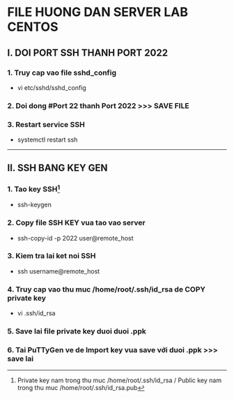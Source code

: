 # FILE HUONG DAN SERVER LAB CENTOS

## I. DOI PORT SSH THANH PORT 2022

### 1. Truy cap vao file sshd_config

* vi etc/sshd/sshd_config

### 2. Doi dong #Port 22 thanh Port 2022 >>> SAVE FILE

### 3. Restart service SSH 

* systemctl restart ssh

***

## II. SSH BANG KEY GEN

### 1. Tao key SSH[^1]

* ssh-keygen
[^1]:
	Private key nam trong thu muc /home/root/.ssh/id_rsa / Public key nam trong thu muc /home/root/.ssh/id_rsa.pub

### 2. Copy file SSH KEY vua tao vao server

* ssh-copy-id -p 2022 user@remote_host

### 3. Kiem tra lai ket noi SSH

* ssh username@remote_host

### 4. Truy cap vao thu muc /home/root/.ssh/id_rsa de COPY private key

* vi .ssh/id_rsa

### 5. Save lai file private key duoi duoi .ppk

### 6. Tai PuTTyGen ve de Import key vua save với duoi .ppk >>> save lai


